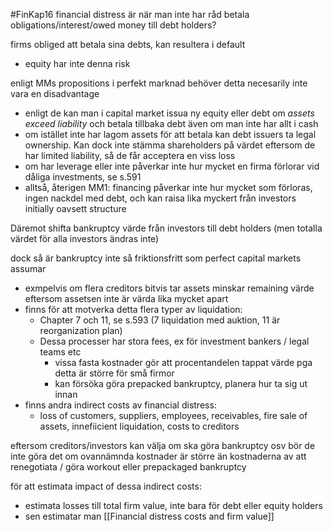 #FinKap16
financial distress är när man inte har råd betala obligations/interest/owed money till debt holders?

firms obliged att betala sina debts, kan resultera i default
- equity har inte denna risk

enligt MMs propositions i perfekt marknad behöver detta necesarily inte vara en disadvantage
- enligt de kan man i capital market issua ny equity eller debt om *assets exceed liability* och betala tillbaka debt även om man inte har allt i cash
- om istället inte har lagom assets för att betala kan debt issuers ta legal ownership. Kan dock inte stämma shareholders på värdet eftersom de har limited liability, så de får acceptera en viss loss
- om har leverage eller inte påverkar inte hur mycket en firma förlorar vid dåliga investments, se s.591
- alltså, återigen MM1: financing påverkar inte hur mycket som förloras, ingen nackdel med debt, och kan raisa lika myckert från investors initially oavsett structure

Däremot shifta bankruptcy värde från investors till debt holders (men totalla värdet för alla investors ändras inte)

dock så är bankruptcy inte så friktionsfritt som perfect capital markets assumar
- exmpelvis om flera creditors bitvis tar assets minskar remaining värde eftersom assetsen inte är värda lika mycket apart
- finns för att motverka detta flera typer av liquidation:
	- Chapter 7 och 11, se s.593 (7 liquidation med auktion, 11 är reorganization plan)
	- Dessa processer har stora fees, ex för investment bankers / legal teams etc
		- vissa fasta kostnader gör att procentandelen tappat värde pga detta är större för små firmor
		- kan försöka göra prepacked bankruptcy, planera hur ta sig ut innan
- finns andra indirect costs av financial distress:
	- loss of customers, suppliers, employees, receivables, fire sale of assets, innefiicient liquidation, costs to creditors

eftersom creditors/investors kan välja om ska göra bankruptcy osv bör de inte göra det om ovannämnda kostnader är större än kostnaderna av att renegotiata / göra workout eller prepackaged bankruptcy


för att estimata impact of dessa indirect costs:
- estimata losses till total firm value, inte bara för debt eller equity holders
- sen estimatar man [[Financial distress costs and firm value]]